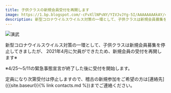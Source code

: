 ```yaml
---
title: 子供クラスの新規会員受付を再開します
image: https://1.bp.blogspot.com/-cFvXllNPsNY/YIVJvJYg-5I/AAAAAAAAkAY/4_emSX0p5SUV9mw0YyQ_uBSJ1aUyhcw-wCPcBGAsYHg/w400-h300/IMG_Gothic_20210425_193712_processed%257E2.jpg
description: 新型コロナウイルスウイルス対策の一環として、子供クラスは新規会員募集を停止してきましたが、2021年4月に欠員ができたため、新規会員の受付を再開します
---
```


![演武](https://1.bp.blogspot.com/-cFvXllNPsNY/YIVJvJYg-5I/AAAAAAAAkAY/4_emSX0p5SUV9mw0YyQ_uBSJ1aUyhcw-wCPcBGAsYHg/w400-h300/IMG_Gothic_20210425_193712_processed%257E2.jpg)

新型コロナウイルスウイルス対策の一環として、子供クラスは新規会員募集を停止してきましたが、
2021年4月に欠員ができたため、新規会員の受付を再開します※

※4/25～5/11の緊急事態宣言が終了した後に受付を開始します。

定員になり次第受付は停止しますので、稽古の新規参加をご希望の方は[連絡先]({{site.baseurl}}{% link contacts.md %})までご連絡ください。
